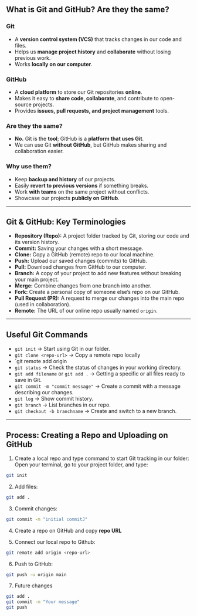 ## What is Git and GitHub? Are they the same?

### Git
  - A **version control system (VCS)** that tracks changes in our code and files.
  - Helps us **manage project history** and **collaborate** without losing previous work.
  - Works **locally on our computer**.

### GitHub
  - A **cloud platform** to store our Git repositories **online**.
  - Makes it easy to **share code, collaborate**, and contribute to open-source projects.
  - Provides **issues, pull requests, and project management** tools.

### **Are they the same?**
  - **No.** Git is the **tool**; GitHub is a **platform that uses Git**.
  - We can use Git **without GitHub**, but GitHub makes sharing and collaboration easier.

### **Why use them?**
  - Keep **backup and history** of our projects.
  - Easily **revert to previous versions** if something breaks.
  - Work **with teams** on the same project without conflicts.
  - Showcase our projects **publicly on GitHub**.

---

## Git & GitHub: Key Terminologies

- **Repository (Repo):** A project folder tracked by Git, storing our code and its version history.
- **Commit:** Saving your changes with a short message.
- **Clone:** Copy a GitHub (remote) repo to our local machine.
- **Push:** Upload our saved changes (commits) to GitHub.
- **Pull:** Download changes from GitHub to our computer.
- **Branch:** A copy of your project to add new features without breaking your main project.
- **Merge:** Combine changes from one branch into another.
- **Fork:** Create a personal copy of someone else’s repo on our GitHub.
- **Pull Request (PR):** A request to merge our changes into the main repo (used in collaboration).
- **Remote:** The URL of our online repo usually named `origin`.

---

## Useful Git Commands

- `git init` → Start using Git in our folder.
- `git clone <repo-url>` → Copy a remote repo locally
- `git remote add origin
- `git status` → Check the status of changes in your working directory.
- `git add filename` or `git add .` → Getting a specific or all files ready to save in Git.
- `git commit -m "commit message"` → Create a commit with a message describing our changes.
- `git log` → Show commit history.
- `git branch` → List branches in our repo.
- `git checkout -b branchname` → Create and switch to a new branch.

---

## Process: Creating a Repo and Uploading on GitHub

1. Create a local repo and type command to start Git tracking in our folder:
Open your terminal, go to your project folder, and type:
```bash
git init
```

2. Add files:
```bash
git add .
```

3. Commit changes:
```bash
git commit -m "initial commitJ"
```
4. Create a repo on GitHub and copy **repo URL**

5. Connect our local repo to Github:
```bash
git remote add origin <repo-url>
```
6. Push to GitHub:
```bash
git push -u origin main
```

7. Future changes
```bash
git add .
git commit -m "Your message"
git push
```
